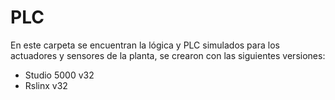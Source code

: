 
# PLC

En este carpeta se encuentran la lógica y PLC simulados para los actuadores y sensores de la planta, se crearon con las siguientes versiones:

- Studio 5000 v32
- Rslinx v32
